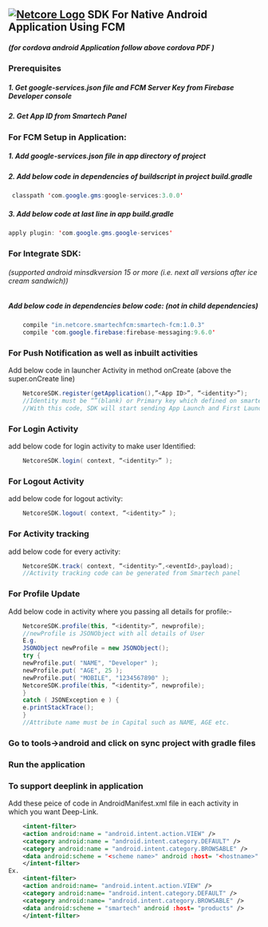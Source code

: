 ## [![Netcore Logo](https://netcore.in/wp-content/themes/netcore/img/Netcore-new-Logo.png)](http:www.netcore.in) SDK For Native Android Application Using FCM

##### (for cordova android Application follow above cordova PDF )

### Prerequisites

##### 1. Get google-services.json file and FCM Server Key from Firebase Developer console

##### 2. Get App ID from Smartech Panel

### For FCM  Setup in Application:

##### 1. Add google-services.json file in app directory of project

##### 2. Add below code in dependencies of buildscript in project build.gradle
```java
 classpath 'com.google.gms:google-services:3.0.0'
```

##### 3. Add below code at last line in app build.gradle
```java
apply plugin: 'com.google.gms.google-services'
```

### For Integrate SDK:    
###### (supported android minsdkversion 15 or more (i.e. next all versions after ice cream sandwich))

##### Add below code in dependencies below code: (not in child dependencies)
```java
    compile "in.netcore.smartechfcm:smartech-fcm:1.0.3"
    compile 'com.google.firebase:firebase-messaging:9.6.0'
```
### For Push Notification as well as inbuilt activities
Add below code in launcher Activity in method onCreate (above the super.onCreate line)
```java
    NetcoreSDK.register(getApplication(),”<App ID>”, “<identity>”);
    //Identity must be “”(blank) or Primary key which defined on smartech Panel
    //With this code, SDK will start sending App Launch and First Launch activities by default.
```
### For Login Activity 
add below code for login activity to make user Identified:
```java
    NetcoreSDK.login( context, “<identity>” );
```
### For Logout Activity 
add below code for logout activity:
```java
    NetcoreSDK.logout( context, “<identity>” );
```
### For Activity tracking 
add below code for every activity:
```java
    NetcoreSDK.track( context, “<identity>”,<eventId>,payload);
    //Activity tracking code can be generated from Smartech panel
```
### For Profile Update
Add below code in activity where you passing all details for profile:-
```java
    NetcoreSDK.profile(this, “<identity>”, newprofile); 
    //newProfile is JSONObject with all details of User
    E.g. 
    JSONObject newProfile = new JSONObject();
    try {
    newProfile.put( "NAME", "Developer" );
    newProfile.put( "AGE", 25 );
    newProfile.put( "MOBILE", "1234567890" );
    NetcoreSDK.profile(this, “<identity>”, newprofile);
    }
    catch ( JSONException e ) {
    e.printStackTrace();
    }
    //Attribute name must be in Capital such as NAME, AGE etc.
```
### Go to tools->android and click on sync project with gradle files

### Run the application

### To support deeplink in application
Add these peice of code in AndroidManifest.xml file in each activity in which you want Deep-Link.

```xml
    <intent-filter>
    <action android:name = "android.intent.action.VIEW" />
    <category android:name = "android.intent.category.DEFAULT" />
    <category android:name = "android.intent.category.BROWSABLE" />
    <data android:scheme = "<scheme name>" android :host= "<hostname>" />
    </intent-filter>
Ex.
    <intent-filter>
    <action android:name= "android.intent.action.VIEW" />
    <category android:name= "android.intent.category.DEFAULT" />
    <category android:name= "android.intent.category.BROWSABLE" />
    <data android:scheme = "smartech" android :host= "products" />
    </intent-filter>
```


